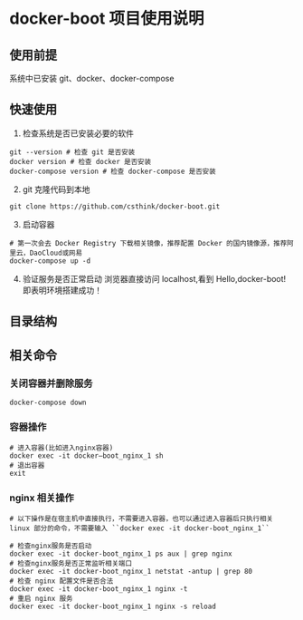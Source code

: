 # docker-boot 项目使用说明

## 使用前提
系统中已安装 git、docker、docker-compose

## 快速使用
1. 检查系统是否已安装必要的软件
```
git --version # 检查 git 是否安装
docker version # 检查 docker 是否安装
docker-compose version # 检查 docker-compose 是否安装
```
2. git 克隆代码到本地
```
git clone https://github.com/csthink/docker-boot.git
```

3. 启动容器
```
# 第一次会去 Docker Registry 下载相关镜像，推荐配置 Docker 的国内镜像源，推荐阿里云，DaoCloud或网易
docker-compose up -d
```

4. 验证服务是否正常启动
浏览器直接访问 localhost,看到 Hello,docker-boot! 即表明环境搭建成功！

## 目录结构


## 相关命令
### 关闭容器并删除服务
```
docker-compose down
```

### 容器操作
```
# 进入容器(比如进入nginx容器)
docker exec -it docker—boot_nginx_1 sh
# 退出容器
exit
```

### nginx 相关操作
```
# 以下操作是在宿主机中直接执行，不需要进入容器，也可以通过进入容器后只执行相关 linux 部分的命令，不需要输入 ``docker exec -it docker-boot_nginx_1``

# 检查nginx服务是否启动
docker exec -it docker-boot_nginx_1 ps aux | grep nginx
# 检查nginx服务是否正常监听相关端口
docker exec -it docker-boot_nginx_1 netstat -antup | grep 80
# 检查 nginx 配置文件是否合法
docker exec -it docker-boot_nginx_1 nginx -t
# 重启 nginx 服务
docker exec -it docker-boot_nginx_1 nginx -s reload
```